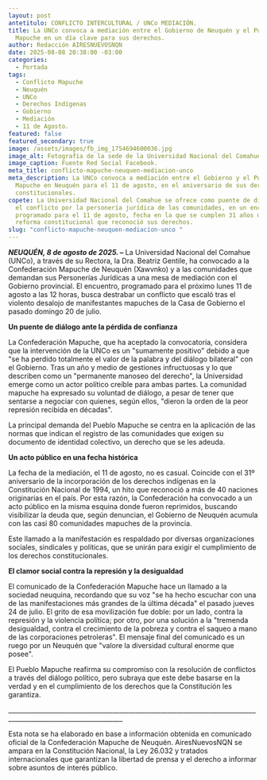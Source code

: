 ```yaml
---
layout: post
antetitulo: CONFLICTO INTERCULTURAL / UNCo MEDIACIÓN.
title: La UNCo convoca a mediación entre el Gobierno de Neuquén y el Pueblo
  Mapuche en un día clave para sus derechos.
author: Redacción AIRESNUEVOSNQN
date: 2025-08-08 20:38:00 -03:00
categories:
  - Portada
tags:
  - Conflicto Mapuche
  - Neuquén
  - UNCo
  - Derechos Indígenas
  - Gobierno
  - Mediación
  - 11 de Agosto.
featured: false
featured_secondary: true
image: /assets/images/fb_img_1754694600036.jpg
image_alt: Fotografía de la sede de la Universidad Nacional del Comahue (UNCo).
image_caption: Fuente Red Social Facebook.
meta_title: conflicto-mapuche-neuquen-mediacion-unco
meta_description: La UNCo convoca a mediación entre el Gobierno y el Pueblo
  Mapuche en Neuquén para el 11 de agosto, en el aniversario de sus derechos
  constitucionales.
copete: La Universidad Nacional del Comahue se ofrece como puente de diálogo en
  el conflicto por la personería jurídica de las comunidades, en un encuentro
  programado para el 11 de agosto, fecha en la que se cumplen 31 años de la
  reforma constitucional que reconoció sus derechos.
slug: "conflicto-mapuche-neuquen-mediacion-unco "
---
```

​***NEUQUÉN, 8 de agosto de 2025. –*** La Universidad Nacional del Comahue (UNCo), a través de su Rectora, la Dra. Beatriz Gentile, ha convocado a la Confederación Mapuche de Neuquén (Xawvnko) y a las comunidades que demandan sus Personerías Jurídicas a una mesa de mediación con el Gobierno provincial. El encuentro, programado para el próximo lunes 11 de agosto a las 12 horas, busca destrabar un conflicto que escaló tras el violento desalojo de manifestantes mapuches de la Casa de Gobierno el pasado domingo 20 de julio.

​**Un puente de diálogo ante la pérdida de confianza**

​La Confederación Mapuche, que ha aceptado la convocatoria, considera que la intervención de la UNCo es un "sumamente positivo" debido a que "se ha perdido totalmente el valor de la palabra y del diálogo bilateral" con el Gobierno. Tras un año y medio de gestiones infructuosas y lo que describen como un "permanente manoseo del derecho", la Universidad emerge como un actor político creíble para ambas partes. La comunidad mapuche ha expresado su voluntad de diálogo, a pesar de tener que sentarse a negociar con quienes, según ellos, "dieron la orden de la peor represión recibida en décadas".

​La principal demanda del Pueblo Mapuche se centra en la aplicación de las normas que indican el registro de las comunidades que exigen su documento de identidad colectivo, un derecho que se les adeuda.

​**Un acto público en una fecha histórica**

​La fecha de la mediación, el 11 de agosto, no es casual. Coincide con el 31º aniversario de la incorporación de los derechos indígenas en la Constitución Nacional de 1994, un hito que reconoció a más de 40 naciones originarias en el país. Por esta razón, la Confederación ha convocado a un acto público en la misma esquina donde fueron reprimidos, buscando visibilizar la deuda que, según denuncian, el Gobierno de Neuquén acumula con las casi 80 comunidades mapuches de la provincia.

​Este llamado a la manifestación es respaldado por diversas organizaciones sociales, sindicales y políticas, que se unirán para exigir el cumplimiento de los derechos constitucionales.

​**El clamor social contra la represión y la desigualdad**

​El comunicado de la Confederación Mapuche hace un llamado a la sociedad neuquina, recordando que su voz "se ha hecho escuchar con una de las manifestaciones más grandes de la última década" el pasado jueves 24 de julio. El grito de esa movilización fue doble: por un lado, contra la represión y la violencia política; por otro, por una solución a la "tremenda desigualdad, contra el crecimiento de la pobreza y contra el saqueo a mano de las corporaciones petroleras". El mensaje final del comunicado es un ruego por un Neuquén que "valore la diversidad cultural enorme que posee".

​El Pueblo Mapuche reafirma su compromiso con la resolución de conflictos a través del diálogo político, pero subraya que este debe basarse en la verdad y en el cumplimiento de los derechos que la Constitución les garantiza.

\_\_\_\_\_\_\_\_\_\_\_\_\_\_\_\_\_\_\_\_\_\_\_\_\_\_\_\_\_\_\_\_\_\_\_\_\_\_\_\_\_\_\_\_\_\_\_\_\_\_\_\_\_\_\_\_\_\_\_\_\_\_\_\_\_\_\_\_\_\_\_\_\_\_\_\_\_\_\_\_\_\_\_\_\_\_\_\_\_\_\_\_\_\_\_\_\_\_\_\_\_\_\_\_\_\_\_\_\_\_\_\_\_\_

Esta nota se ha elaborado en base a información obtenida en comunicado oficial de la Confederación Mapuche de Neuquén. AiresNuevosNQN se ampara en la Constitución Nacional, la Ley 26.032 y tratados internacionales que garantizan la libertad de prensa y el derecho a informar sobre asuntos de interés público.
